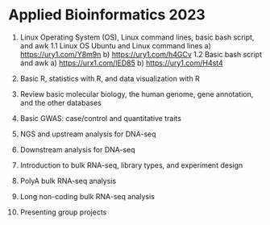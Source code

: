 # Applied Bioinformatics 2023
1. Linux Operating System (OS), Linux command lines, basic bash script, and awk
   1.1 Linux OS Ubuntu and Linux command lines
       a) https://ury1.com/Y8m9n
       b) https://ury1.com/h4GCv
   1.2 Basic bash script and awk
       a) https://urx1.com/lED85
       b) https://ury1.com/H4st4
       
3. Basic R, statistics with R, and data visualization with R
4. Review basic molecular biology, the human genome, gene annotation, and the other databases
5. Basic GWAS: case/control and quantitative traits 
6. NGS and upstream analysis for DNA-seq
7. Downstream analysis for DNA-seq
8. Introduction to bulk RNA-seq, library types, and experiment design 
9. PolyA bulk RNA-seq analysis
10. Long non-coding bulk RNA-seq analysis
11. Presenting group projects
